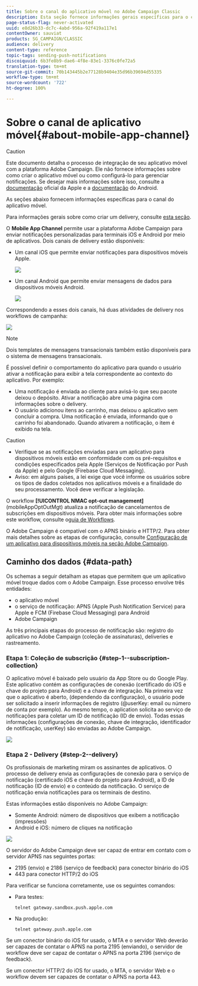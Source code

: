 ```yaml
---
title: Sobre o canal do aplicativo móvel no Adobe Campaign Classic
description: Esta seção fornece informações gerais específicas para o canal do aplicativo móvel no Adobe Campaign Classic.
page-status-flag: never-activated
uuid: e8d26b33-dc7c-4abd-956a-92f419a117e1
contentOwner: sauviat
products: SG_CAMPAIGN/CLASSIC
audience: delivery
content-type: reference
topic-tags: sending-push-notifications
discoiquuid: 6b3fe8b9-dae6-4f8e-83e1-3376c0fe72a5
translation-type: tm+mt
source-git-commit: 70b143445b2e77128b9404e35d96b39694d55335
workflow-type: tm+mt
source-wordcount: '722'
ht-degree: 100%

---
```



# Sobre o canal de aplicativo móvel{#about-mobile-app-channel}

>[!CAUTION]
>
>Este documento detalha o processo de integração de seu aplicativo móvel com a plataforma Adobe Campaign. Ele não fornece informações sobre como criar o aplicativo móvel ou como configurá-lo para gerenciar notificações. Se desejar mais informações sobre isso, consulte a [documentação](https://developer.apple.com/) oficial da Apple e a [documentação](https://developer.android.com/index.html) do Android.

As seções abaixo fornecem informações específicas para o canal do aplicativo móvel.

Para informações gerais sobre como criar um delivery, consulte [esta seção](../../delivery/using/steps-about-delivery-creation-steps.md).

O **Mobile App Channel** permite usar a plataforma Adobe Campaign para enviar notificações personalizadas para terminais iOS e Android por meio de aplicativos. Dois canais de delivery estão disponíveis:

* Um canal iOS que permite enviar notificações para dispositivos móveis Apple.

   ![](assets/nmac_intro_2.png)

* Um canal Android que permite enviar mensagens de dados para dispositivos móveis Android.

   ![](assets/nmac_intro_1.png)

Correspondendo a esses dois canais, há duas atividades de delivery nos workflows de campanha:

![](assets/nmac_intro_3.png)

>[!NOTE]
>
>Dois templates de mensagens transacionais também estão disponíveis para o sistema de mensagens transacionais.

É possível definir o comportamento do aplicativo para quando o usuário ativar a notificação para exibir a tela correspondente ao contexto do aplicativo. Por exemplo:

* Uma notificação é enviada ao cliente para avisá-lo que seu pacote deixou o depósito. Ativar a notificação abre uma página com informações sobre o delivery.
* O usuário adicionou itens ao carrinho, mas deixou o aplicativo sem concluir a compra. Uma notificação é enviada, informando que o carrinho foi abandonado. Quando ativarem a notificação, o item é exibido na tela.

>[!CAUTION]
>
>* Verifique se as notificações enviadas para um aplicativo para dispositivos móveis estão em conformidade com os pré-requisitos e condições especificados pela Apple (Serviços de Notificação por Push da Apple) e pelo Google (Firebase Cloud Messaging).
>* Aviso: em alguns países, a lei exige que você informe os usuários sobre os tipos de dados coletados nos aplicativos móveis e a finalidade do seu processamento. Você deve verificar a legislação.


O workflow **[!UICONTROL NMAC opt-out management]** (mobileAppOptOutMgt) atualiza a notificação de cancelamentos de subscrições em dispositivos móveis. Para obter mais informações sobre este workflow, consulte o[guia de Workflows](../../workflow/using/mobile-app-channel.md).

O Adobe Campaign é compatível com o APNS binário e HTTP/2. Para obter mais detalhes sobre as etapas de configuração, consulte [Configuração de um aplicativo para dispositivos móveis na seção Adobe Campaign](../../delivery/using/configuring-the-mobile-application.md).

## Caminho dos dados {#data-path}

Os schemas a seguir detalham as etapas que permitem que um aplicativo móvel troque dados com o Adobe Campaign. Esse processo envolve três entidades:

* o aplicativo móvel
* o serviço de notificação: APNS (Apple Push Notification Service) para Apple e FCM (Firebase Cloud Messaging) para Android
* Adobe Campaign

As três principais etapas do processo de notificação são: registro do aplicativo no Adobe Campaign (coleção de assinaturas), deliveries e rastreamento.

### Etapa 1: Coleção de subscrição {#step-1--subscription-collection}

O aplicativo móvel é baixado pelo usuário da App Store ou do Google Play. Este aplicativo contém as configurações de conexão (certificado do iOS e chave do projeto para Android) e a chave de integração. Na primeira vez que o aplicativo é aberto, (dependendo da configuração), o usuário pode ser solicitado a inserir informações de registro (@userKey: email ou número de conta por exemplo). Ao mesmo tempo, o aplication solicita ao serviço de notificações para coletar um ID de notificação (ID de envio). Todas essas informações (configurações de conexão, chave de integração, identificador de notificação, userKey) são enviadas ao Adobe Campaign.

![](assets/nmac_register_view.png)

### Etapa 2 - Delivery {#step-2--delivery}

Os profissionais de marketing miram os assinantes de aplicativos. O processo de delivery envia as configurações de conexão para o serviço de notificação (certificado iOS e chave do projeto para Android), a ID de notificação (ID de envio) e o conteúdo da notificação. O serviço de notificação envia notificações para os terminais de destino.

Estas informações estão disponíveis no Adobe Campaign:

* Somente Android: número de dispositivos que exibem a notificação (impressões)
* Android e iOS: número de cliques na notificação

![](assets/nmac_delivery_view.png)

O servidor do Adobe Campaign deve ser capaz de entrar em contato com o servidor APNS nas seguintes portas:

* 2195 (envio) e 2186 (serviço de feedback) para conector binário do iOS
* 443 para conector HTTP/2 do iOS

Para verificar se funciona corretamente, use os seguintes comandos:

* Para testes:

   ```
   telnet gateway.sandbox.push.apple.com
   ```

* Na produção:

   ```
   telnet gateway.push.apple.com
   ```

Se um conector binário do iOS for usado, o MTA e o servidor Web deverão ser capazes de contatar o APNS na porta 2195 (enviando), o servidor de workflow deve ser capaz de contatar o APNS na porta 2196 (serviço de feedback).

Se um conector HTTP/2 do iOS for usado, o MTA, o servidor Web e o workflow devem ser capazes de contatar o APNS na porta 443.

